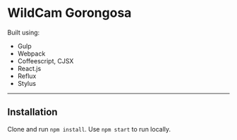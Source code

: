 # WildCam Gorongosa

Built using:

- Gulp
- Webpack
- Coffeescript, CJSX
- React.js
- Reflux
- Stylus

---

## Installation

Clone and run `npm install`. Use `npm start` to run locally.
